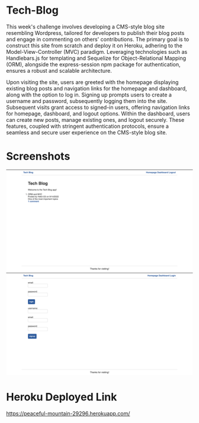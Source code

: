# Tech-Blog

This week's challenge involves developing a CMS-style blog site resembling Wordpress, tailored for developers to publish their blog posts and engage in commenting on others' contributions. The primary goal is to construct this site from scratch and deploy it on Heroku, adhering to the Model-View-Controller (MVC) paradigm. Leveraging technologies such as Handlebars.js for templating and Sequelize for Object-Relational Mapping (ORM), alongside the express-session npm package for authentication, ensures a robust and scalable architecture.

Upon visiting the site, users are greeted with the homepage displaying existing blog posts and navigation links for the homepage and dashboard, along with the option to log in. Signing up prompts users to create a username and password, subsequently logging them into the site. Subsequent visits grant access to signed-in users, offering navigation links for homepage, dashboard, and logout options. Within the dashboard, users can create new posts, manage existing ones, and logout securely. These features, coupled with stringent authentication protocols, ensure a seamless and secure user experience on the CMS-style blog site.


# Screenshots

![Getting Started](./public/images/Screen%20Shot%202022-09-14%20at%202.45.31%20PM.png)
![Getting Started](./public/images/Screen%20Shot%202022-09-14%20at%206.00.15%20PM.png)



# Heroku Deployed Link

https://peaceful-mountain-29296.herokuapp.com/ 
